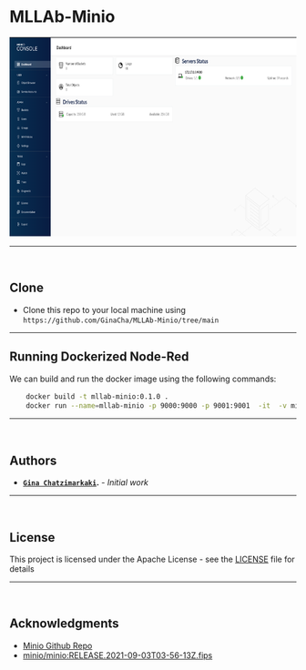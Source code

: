 # MLLAb-Minio

<p align="center">
  <img height="350" src="assets/images/minio-preview.png">
</p>

---

<br>

## Clone

- Clone this repo to your local machine using `https://github.com/GinaCha/MLLAb-Minio/tree/main`

---

## Running Dockerized Node-Red

<p align="justify">We can build and run the docker image using the following commands:</p>


```bash
    docker build -t mllab-minio:0.1.0 .
    docker run --name=mllab-minio -p 9000:9000 -p 9001:9001  -it  -v minio_data:/data --rm mllab-minio:0.1.0 
```

---

<br>

## Authors

* **<a href="https://github.com/GinaCha" target="_blank">`Gina Chatzimarkaki`</a>.** - *Initial work* 

---

<br>

## License

This project is licensed under the Apache License  - see the [LICENSE](LICENSE) file for details

---

<br>

## Acknowledgments

- [Minio Github Repo](https://github.com/minio/minio)
- [minio/minio:RELEASE.2021-09-03T03-56-13Z.fips](https://hub.docker.com/layers/minio/minio/RELEASE.2021-09-03T03-56-13Z.fips/images/sha256-f3dc723cdf3dfba75b2b34e4e3e7c567da31fa9c5b978035569b622b6bd27ca9?context=explore)